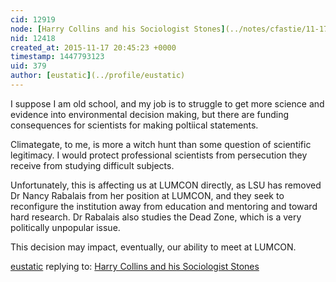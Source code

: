 ```yaml
---
cid: 12919
node: [Harry Collins and his Sociologist Stones](../notes/cfastie/11-17-2015/harry-collins-and-his-sociologist-stones)
nid: 12418
created_at: 2015-11-17 20:45:23 +0000
timestamp: 1447793123
uid: 379
author: [eustatic](../profile/eustatic)
---
```


I suppose I am old school, and my job is to struggle to get more science and evidence into environmental decision making, but there are funding consequences for scientists for making poltiical statements. 

Climategate, to me, is more a witch hunt than some question of scientific legitimacy.  I would protect professional scientists from persecution they receive from studying difficult subjects. 

Unfortunately, this is affecting us at LUMCON directly, as LSU has removed Dr Nancy Rabalais from her position at LUMCON, and they seek to reconfigure the institution away from education and mentoring and toward hard research. Dr Rabalais also studies the Dead Zone, which is a very politically unpopular issue. 

This decision may impact, eventually, our ability to meet at LUMCON.

[eustatic](../profile/eustatic) replying to: [Harry Collins and his Sociologist Stones](../notes/cfastie/11-17-2015/harry-collins-and-his-sociologist-stones)

